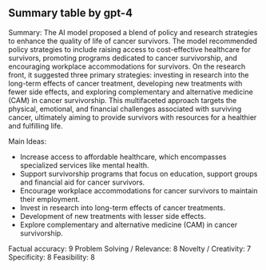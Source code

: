 ## Summary table by gpt-4
Summary: 
The AI model proposed a blend of policy and research strategies to enhance the quality of life of cancer survivors. The model recommended policy strategies to include raising access to cost-effective healthcare for survivors, promoting programs dedicated to cancer survivorship, and encouraging workplace accommodations for survivors. On the research front, it suggested three primary strategies: investing in research into the long-term effects of cancer treatment, developing new treatments with fewer side effects, and exploring complementary and alternative medicine (CAM) in cancer survivorship. This multifaceted approach targets the physical, emotional, and financial challenges associated with surviving cancer, ultimately aiming to provide survivors with resources for a healthier and fulfilling life.

Main Ideas:
- Increase access to affordable healthcare, which encompasses specialized services like mental health.
- Support survivorship programs that focus on education, support groups and financial aid for cancer survivors.
- Encourage workplace accommodations for cancer survivors to maintain their employment.
- Invest in research into long-term effects of cancer treatments.
- Development of new treatments with lesser side effects.
- Explore complementary and alternative medicine (CAM) in cancer survivorship.

Factual accuracy: 9
Problem Solving / Relevance: 8
Novelty / Creativity: 7
Specificity: 8
Feasibility: 8